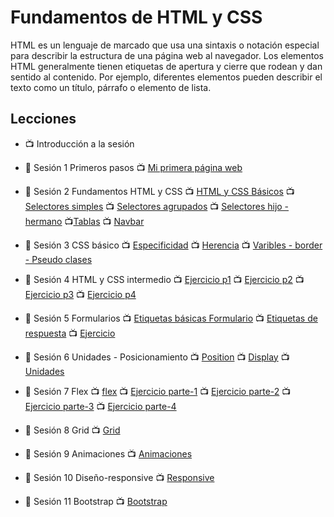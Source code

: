 # Fundamentos de HTML y CSS

HTML es un lenguaje de marcado que usa una sintaxis o notación especial para describir la estructura de una página web al navegador. Los elementos HTML generalmente tienen etiquetas de apertura y cierre que rodean y dan sentido al contenido. Por ejemplo, diferentes elementos pueden describir el texto como un título, párrafo o elemento de lista.

## Lecciones
- :tv: Introducción a la sesión
- :notebook: Sesión 1 Primeros pasos :tv: <a href="https://www.youtube.com/watch?v=4beX0L7n8t8&list=PLCJVwfWFCViuSiVMDwPVP0wVlLsr0ymLH&index=1&ab_channel=AgileInnova" target="_blank">Mi primera página web</a>

- :notebook: Sesión 2 Fundamentos HTML y CSS 
:tv: <a href="https://www.youtube.com/watch?v=oK6GBMqh92g&list=PLCJVwfWFCViuSiVMDwPVP0wVlLsr0ymLH&index=2&ab_channel=AgileInnova" target="_blank">HTML y CSS Básicos</a>
:tv: <a href="https://www.youtube.com/watch?v=tqikmSJSOkY&list=PLCJVwfWFCViuSiVMDwPVP0wVlLsr0ymLH&index=3&ab_channel=AgileInnova" target="_blank">Selectores simples</a>
:tv: <a href="https://www.youtube.com/watch?v=ABKxnX0Tuos&list=PLCJVwfWFCViuSiVMDwPVP0wVlLsr0ymLH&index=4&ab_channel=AgileInnova" target="_blank">Selectores agrupados</a>
:tv: <a href="https://www.youtube.com/watch?v=KbOj3VaHLYE&list=PLCJVwfWFCViuSiVMDwPVP0wVlLsr0ymLH&index=5&ab_channel=AgileInnova" target="_blank">Selectores hijo - hermano</a>                                                     :tv:<a href="https://www.youtube.com/watch?v=by03twuQpfo&list=PLCJVwfWFCViuSiVMDwPVP0wVlLsr0ymLH&index=22&ab_channel=AgileInnova" target="_black">Tablas</a>
:tv: <a href="https://www.youtube.com/watch?v=h9afsOolfCw&list=PLCJVwfWFCViuSiVMDwPVP0wVlLsr0ymLH&index=19&ab_channel=AgileInnova" target="_blank">Navbar</a>

- :notebook: Sesión 3 CSS básico 
:tv: <a href="https://www.youtube.com/watch?v=rbUAQzYNTLQ&list=PLCJVwfWFCViuSiVMDwPVP0wVlLsr0ymLH&index=6&ab_channel=AgileInnova" target="_blank">Especificidad</a>
:tv: <a href="https://www.youtube.com/watch?v=LwKzMh3qyL4&list=PLCJVwfWFCViuSiVMDwPVP0wVlLsr0ymLH&index=7&ab_channel=AgileInnova" target="_blank">Herencia</a>
:tv: <a href="https://www.youtube.com/watch?v=fGWmU3C_BhM&list=PLCJVwfWFCViuSiVMDwPVP0wVlLsr0ymLH&index=8&ab_channel=AgileInnova" target="_blank">Varibles - border - Pseudo clases </a>

- :notebook: Sesión 4 HTML y CSS intermedio
:tv: <a href="https://www.youtube.com/watch?v=YRWDRJkjMgs&list=PLCJVwfWFCViuSiVMDwPVP0wVlLsr0ymLH&index=9&ab_channel=AgileInnova" target="_blank">Ejercicio p1</a>
:tv: <a href="https://www.youtube.com/watch?v=-jaanNW3jSo&list=PLCJVwfWFCViuSiVMDwPVP0wVlLsr0ymLH&index=10&ab_channel=AgileInnova" target="_blank">Ejercicio p2</a>
:tv: <a href="https://www.youtube.com/watch?v=HlZrhAUbKV8&list=PLCJVwfWFCViuSiVMDwPVP0wVlLsr0ymLH&index=11&ab_channel=AgileInnova" target="_blank">Ejercicio p3</a>
:tv: <a href="https://www.youtube.com/watch?v=EqyfhxFwhNA&list=PLCJVwfWFCViuSiVMDwPVP0wVlLsr0ymLH&index=12&ab_channel=AgileInnova" target="_blank">Ejercicio p4</a>

- :notebook: Sesión 5 Formularios
:tv: <a href="https://www.youtube.com/watch?v=KBi9FiS9Bmc&list=PLCJVwfWFCViuSiVMDwPVP0wVlLsr0ymLH&index=13&ab_channel=AgileInnova" target="_blank">Etiquetas básicas Formulario</a>
:tv: <a href="https://www.youtube.com/watch?v=s1lRXozGcQI&list=PLCJVwfWFCViuSiVMDwPVP0wVlLsr0ymLH&index=14&ab_channel=AgileInnova" target="_blank">Etiquetas de respuesta</a>
:tv: <a href="#" target="_blank">Ejercicio</a>

- :notebook: Sesión 6 Unidades - Posicionamiento 
:tv: <a href="https://www.youtube.com/watch?v=_pnuPo7GV20&list=PLCJVwfWFCViuSiVMDwPVP0wVlLsr0ymLH&index=15&ab_channel=AgileInnova" target="_blank">Position</a>
:tv: <a href="https://www.youtube.com/watch?v=2JQ5NDoWCP4&list=PLCJVwfWFCViuSiVMDwPVP0wVlLsr0ymLH&index=16&ab_channel=AgileInnova" target="_blank">Display</a>
:tv: <a href="https://www.youtube.com/watch?v=VeDGE2JJ4U4&list=PLCJVwfWFCViuSiVMDwPVP0wVlLsr0ymLH&index=17&ab_channel=AgileInnova" target="_blank">Unidades</a>

- :notebook: Sesión 7 Flex
:tv: <a href="https://www.youtube.com/watch?v=-i768D8BswQ&list=PLCJVwfWFCViuSiVMDwPVP0wVlLsr0ymLH&index=18&ab_channel=AgileInnova" target="_blank">flex</a>
:tv: <a href="https://www.youtube.com/watch?v=h9afsOolfCw&list=PLCJVwfWFCViuSiVMDwPVP0wVlLsr0ymLH&index=19&ab_channel=AgileInnova" target="_blank">Ejercicio parte-1</a>
:tv: <a href="https://www.youtube.com/watch?v=dNClawTDans&list=PLCJVwfWFCViuSiVMDwPVP0wVlLsr0ymLH&index=20&ab_channel=AgileInnova" target="_blank">Ejercicio parte-2</a>
:tv: <a href="https://www.youtube.com/watch?v=bYNCOGx2j00&list=PLCJVwfWFCViuSiVMDwPVP0wVlLsr0ymLH&index=21&ab_channel=AgileInnova" target="_blank">Ejercicio parte-3</a>
:tv: <a href="https://www.youtube.com/watch?v=by03twuQpfo&list=PLCJVwfWFCViuSiVMDwPVP0wVlLsr0ymLH&index=22&ab_channel=AgileInnova" target="_blank">Ejercicio parte-4</a>

- :notebook: Sesión 8 Grid 
:tv: <a href="https://www.youtube.com/watch?v=dI4cd8HMrLM&list=PLCJVwfWFCViuSiVMDwPVP0wVlLsr0ymLH&index=23&ab_channel=AgileInnova" target="_blank">Grid</a>

- :notebook: Sesión 9 Animaciones 
:tv: <a href="https://www.youtube.com/watch?v=F5d_XyoER4s&list=PLCJVwfWFCViuSiVMDwPVP0wVlLsr0ymLH&index=24&ab_channel=AgileInnova" target="_blank">Animaciones</a>

- :notebook: Sesión 10 Diseño-responsive 
:tv: <a href="https://www.youtube.com/watch?v=BeeHAaSPVBs&list=PLCJVwfWFCViuSiVMDwPVP0wVlLsr0ymLH&index=25&ab_channel=AgileInnova" target="_blank">Responsive</a>

- :notebook: Sesión 11 Bootstrap 
:tv: <a href="https://www.youtube.com/watch?v=sDinMJeGciQ&list=PLCJVwfWFCViuSiVMDwPVP0wVlLsr0ymLH&index=26&ab_channel=AgileInnova" target="_blank">Bootstrap</a>

